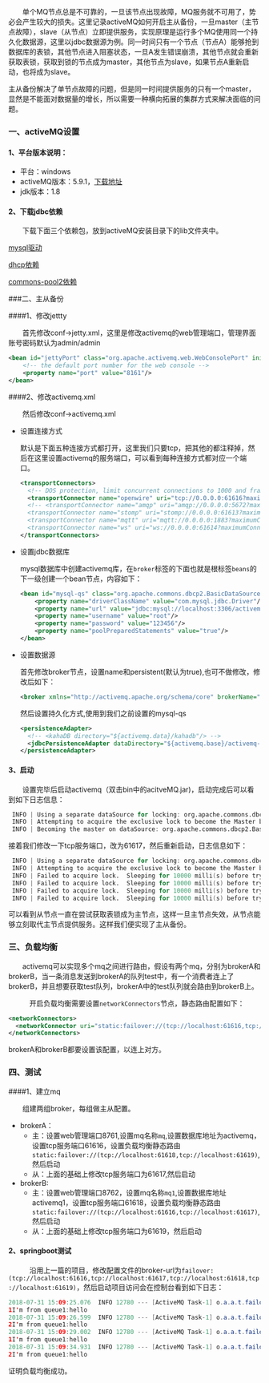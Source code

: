 [id]:2018-09-06
[type]:javaee
[tag]:java,spring,activemq


&emsp;&emsp;单个MQ节点总是不可靠的，一旦该节点出现故障，MQ服务就不可用了，势必会产生较大的损失。这里记录activeMQ如何开启主从备份，一旦master（主节点故障），slave（从节点）立即提供服务，实现原理是运行多个MQ使用同一个持久化数据源，这里以jdbc数据源为例。同一时间只有一个节点（节点A）能够抢到数据库的表锁，其他节点进入阻塞状态，一旦A发生错误崩溃，其他节点就会重新获取表锁，获取到锁的节点成为master，其他节点为slave，如果节点A重新启动，也将成为slave。

​	主从备份解决了单节点故障的问题，但是同一时间提供服务的只有一个master，显然是不能面对数据量的增长，所以需要一种横向拓展的集群方式来解决面临的问题。

### 一、activeMQ设置

#### 1、平台版本说明：

- 平台：windows
- activeMQ版本：5.9.1，[下载地址](https://www.apache.org/dist/activemq/5.9.1/apache-activemq-5.9.1-bin.zip.asc)
- jdk版本：1.8

#### 2、下载jdbc依赖

&emsp;&emsp;下载下面三个依赖包，放到activeMQ安装目录下的lib文件夹中。

[mysql驱动](http://central.maven.org/maven2/mysql/mysql-connector-java/5.1.38/mysql-connector-java-5.1.38.jar)

[dhcp依赖](http://central.maven.org/maven2/org/apache/commons/commons-dbcp2/2.1.1/commons-dbcp2-2.1.1.jar)

[commons-pool2依赖](http://maven.aliyun.com/nexus/service/local/artifact/maven/redirect?r=jcenter&g=org.apache.commons&a=commons-pool2&v=2.6.0&e=jar)

###二、主从备份

####1、修改jettty

&emsp;&emsp;首先修改conf->jetty.xml，这里是修改activemq的web管理端口，管理界面账号密码默认为admin/admin

```xml
<bean id="jettyPort" class="org.apache.activemq.web.WebConsolePort" init-method="start">
    <!-- the default port number for the web console -->
    <property name="port" value="8161"/>
</bean>
```

####2、修改activemq.xml

&emsp;&emsp;然后修改conf->activemq.xml

- 设置连接方式

  默认是下面五种连接方式都打开，这里我们只要tcp，把其他的都注释掉，然后在这里设置activemq的服务端口，可以看到每种连接方式都对应一个端口。

  ```xml
  <transportConnectors>
    <!-- DOS protection, limit concurrent connections to 1000 and frame size to 100MB -->
    <transportConnector name="openwire" uri="tcp://0.0.0.0:61616?maximumConnections=1000&amp;wireFormat.maxFrameSize=104857600"/>
    <!-- <transportConnector name="amqp" uri="amqp://0.0.0.0:5672?maximumConnections=1000&amp;wireFormat.maxFrameSize=104857600"/>
    <transportConnector name="stomp" uri="stomp://0.0.0.0:61613?maximumConnections=1000&amp;wireFormat.maxFrameSize=104857600"/>
    <transportConnector name="mqtt" uri="mqtt://0.0.0.0:1883?maximumConnections=1000&amp;wireFormat.maxFrameSize=104857600"/>
    <transportConnector name="ws" uri="ws://0.0.0.0:61614?maximumConnections=1000&amp;wireFormat.maxFrameSize=104857600"/> -->
  </transportConnectors>
  ```

  

- 设置jdbc数据库

  mysql数据库中创建activemq库，在`broker`标签的下面也就是根标签`beans`的下一级创建一个bean节点，内容如下：

  ```xml
  <bean id="mysql-qs" class="org.apache.commons.dbcp2.BasicDataSource" destroy-method="close">
      <property name="driverClassName" value="com.mysql.jdbc.Driver"/>
      <property name="url" value="jdbc:mysql://localhost:3306/activemq?relaxAutoCommit=true"/>
      <property name="username" value="root"/>
      <property name="password" value="123456"/>
      <property name="poolPreparedStatements" value="true"/>
  </bean>
  ```

- 设置数据源

  首先修改broker节点，设置name和persistent(默认为true),也可不做修改，修改后如下：

  ```xml
  <broker xmlns="http://activemq.apache.org/schema/core" brokerName="mq1" persistent="true" dataDirectory="${activemq.data}">
  ```

  然后设置持久化方式,使用到我们之前设置的mysql-qs

  ```xml
  <persistenceAdapter>
    <!-- <kahaDB directory="${activemq.data}/kahadb"/> -->
    <jdbcPersistenceAdapter dataDirectory="${activemq.base}/activemq-data" dataSource="#mysql-qs"/>
  </persistenceAdapter>
  ```

#### 3、启动

&emsp;&emsp;设置完毕后启动activemq（双击bin中的acitveMQ.jar)，启动完成后可以看到如下日志信息：

```verilog
 INFO | Using a separate dataSource for locking: org.apache.commons.dbcp2.BasicDataSource@179ece50
 INFO | Attempting to acquire the exclusive lock to become the Master broker
 INFO | Becoming the master on dataSource: org.apache.commons.dbcp2.BasicDataSource@179ece50
```

​	接着我们修改一下tcp服务端口，改为61617，然后重新启动，日志信息如下：

```verilog
 INFO | Using a separate dataSource for locking: org.apache.commons.dbcp2.BasicDataSource@179ece50
 INFO | Attempting to acquire the exclusive lock to become the Master broker
 INFO | Failed to acquire lock.  Sleeping for 10000 milli(s) before trying again...
 INFO | Failed to acquire lock.  Sleeping for 10000 milli(s) before trying again...
 INFO | Failed to acquire lock.  Sleeping for 10000 milli(s) before trying again...
 INFO | Failed to acquire lock.  Sleeping for 10000 milli(s) before trying again...
```

可以看到从节点一直在尝试获取表锁成为主节点，这样一旦主节点失效，从节点能够立刻取代主节点提供服务。这样我们便实现了主从备份。

### 三、负载均衡

&emsp;&emsp;activemq可以实现多个mq之间进行路由，假设有两个mq，分别为brokerA和brokerB，当一条消息发送到brokerA的队列test中，有一个消费者连上了brokerB，并且想要获取test队列，brokerA中的test队列就会路由到brokerB上。

&emsp;&emsp;&emsp;开启负载均衡需要设置`networkConnectors`节点，静态路由配置如下：

```xml
<networkConnectors>
  <networkConnector uri="static:failover://(tcp://localhost:61616,tcp://localhost:61617)"           duplex="false"/>
</networkConnectors>
```

brokerA和brokerB都要设置该配置，以连上对方。

### 四、测试

####1、建立mq

&emsp;&emsp;组建两组broker，每组做主从配置。

- brokerA：
  - 主：设置web管理端口8761,设置mq名称`mq`,设置数据库地址为activemq，设置tcp服务端口61616，设置负载均衡静态路由`static:failover://(tcp://localhost:61618,tcp://localhost:61619)`,然后启动
  - 从：上面的基础上修改tcp服务端口为61617,然后启动
- brokerB:
  - 主：设置web管理端口8762，设置mq名称`mq1`,设置数据库地址activemq1，设置tcp服务端口61618，设置负载均衡静态路由`static:failover://(tcp://localhost:61616,tcp://localhost:61617)`,然后启动
  - 从：上面的基础上修改tcp服务端口为61619，然后启动

#### 2、springboot测试

&emsp;&emsp;&emsp;沿用上一篇的项目，修改配置文件的broker-url为`failover:(tcp://localhost:61616,tcp://localhost:61617,tcp://localhost:61618,tcp://localhost:61619)`，然后启动项目访问会在控制台看到如下日志：

```java
2018-07-31 15:09:25.076  INFO 12780 --- [ActiveMQ Task-1] o.a.a.t.failover.FailoverTransport       : Successfully connected to tcp://localhost:61618
1I'm from queue1:hello
2018-07-31 15:09:26.599  INFO 12780 --- [ActiveMQ Task-1] o.a.a.t.failover.FailoverTransport       : Successfully connected to tcp://localhost:61618
2I'm from queue1:hello
2018-07-31 15:09:29.002  INFO 12780 --- [ActiveMQ Task-1] o.a.a.t.failover.FailoverTransport       : Successfully connected to tcp://localhost:61616
1I'm from queue1:hello
2018-07-31 15:09:34.931  INFO 12780 --- [ActiveMQ Task-1] o.a.a.t.failover.FailoverTransport       : Successfully connected to tcp://localhost:61618
2I'm from queue1:hello
```

证明负载均衡成功。
